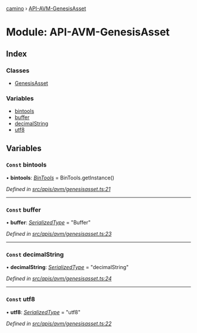 [camino](../README.md) › [API-AVM-GenesisAsset](api_avm_genesisasset.md)

# Module: API-AVM-GenesisAsset

## Index

### Classes

* [GenesisAsset](../classes/api_avm_genesisasset.genesisasset.md)

### Variables

* [bintools](api_avm_genesisasset.md#const-bintools)
* [buffer](api_avm_genesisasset.md#const-buffer)
* [decimalString](api_avm_genesisasset.md#const-decimalstring)
* [utf8](api_avm_genesisasset.md#const-utf8)

## Variables

### `Const` bintools

• **bintools**: *[BinTools](../classes/utils_bintools.bintools.md)* = BinTools.getInstance()

*Defined in [src/apis/avm/genesisasset.ts:21](https://github.com/chain4travel/caminojs/blob/ca67b81/src/apis/avm/genesisasset.ts#L21)*

___

### `Const` buffer

• **buffer**: *[SerializedType](utils_serialization.md#serializedtype)* = "Buffer"

*Defined in [src/apis/avm/genesisasset.ts:23](https://github.com/chain4travel/caminojs/blob/ca67b81/src/apis/avm/genesisasset.ts#L23)*

___

### `Const` decimalString

• **decimalString**: *[SerializedType](utils_serialization.md#serializedtype)* = "decimalString"

*Defined in [src/apis/avm/genesisasset.ts:24](https://github.com/chain4travel/caminojs/blob/ca67b81/src/apis/avm/genesisasset.ts#L24)*

___

### `Const` utf8

• **utf8**: *[SerializedType](utils_serialization.md#serializedtype)* = "utf8"

*Defined in [src/apis/avm/genesisasset.ts:22](https://github.com/chain4travel/caminojs/blob/ca67b81/src/apis/avm/genesisasset.ts#L22)*
